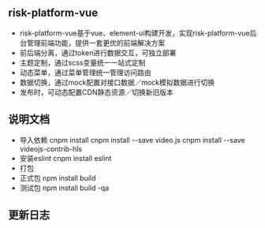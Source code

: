 ## risk-platform-vue
- risk-platform-vue基于vue、element-ui构建开发，实现risk-platform-vue后台管理前端功能，提供一套更优的前端解决方案
- 前后端分离，通过token进行数据交互，可独立部署
- 主题定制，通过scss变量统一一站式定制
- 动态菜单，通过菜单管理统一管理访问路由
- 数据切换，通过mock配置对接口数据／mock模拟数据进行切换
- 发布时，可动态配置CDN静态资源／切换新旧版本





## 说明文档
- 导入依赖 cnpm install 
           cnpm install --save video.js
           cnpm install --save videojs-contrib-hls
- 安装eslint cnpm install eslint
- 打包 
- 正式包 npm install build
- 测试包 npm install build -qa


## 更新日志
